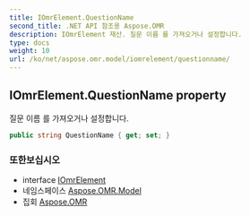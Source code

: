 ```yaml
---
title: IOmrElement.QuestionName
second_title: .NET API 참조용 Aspose.OMR
description: IOmrElement 재산. 질문 이름 를 가져오거나 설정합니다.
type: docs
weight: 10
url: /ko/net/aspose.omr.model/iomrelement/questionname/
---
```

## IOmrElement.QuestionName property

질문 이름 를 가져오거나 설정합니다.

```csharp
public string QuestionName { get; set; }
```

### 또한보십시오

* interface [IOmrElement](../)
* 네임스페이스 [Aspose.OMR.Model](../../iomrelement/)
* 집회 [Aspose.OMR](../../../)


